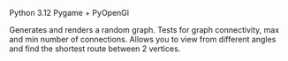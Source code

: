 Python 3.12
Pygame + PyOpenGl

Generates and renders a random graph. Tests for graph connectivity, max and min number of connections. 
Allows you to view from different angles and find the shortest route between 2 vertices.
